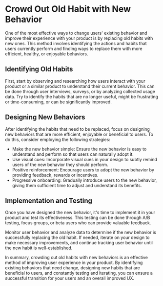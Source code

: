 # Crowd Out Old Habit with New Behavior

One of the most effective ways to change users' existing behavior and improve their experience with your product is by replacing old habits with new ones. This method involves identifying the actions and habits that users currently perform and finding ways to replace them with more efficient, healthy, or enjoyable behaviors.

## Identifying Old Habits

First, start by observing and researching how users interact with your product or a similar product to understand their current behavior. This can be done through user interviews, surveys, or by analyzing collected usage data. Try to identify the habits that are no longer useful, might be frustrating or time-consuming, or can be significantly improved.

## Designing New Behaviors

After identifying the habits that need to be replaced, focus on designing new behaviors that are more efficient, enjoyable or beneficial to users. To do this, consider employing the following strategies:

- Make the new behavior simple: Ensure the new behavior is easy to understand and perform so that users can naturally adopt it.
- Use visual cues: Incorporate visual cues in your design to subtly remind users of the new behavior they should perform.
- Positive reinforcement: Encourage users to adopt the new behavior by providing feedback, rewards or incentives.
- Progressive onboarding: Gradually introduce users to the new behavior, giving them sufficient time to adjust and understand its benefits.

## Implementation and Testing

Once you have designed the new behavior, it's time to implement it in your product and test its effectiveness. This testing can be done through A/B testing, focus groups, or beta users who can provide valuable feedback.

Monitor user behavior and analyze data to determine if the new behavior is successfully replacing the old habit. If needed, iterate on your design to make necessary improvements, and continue tracking user behavior until the new habit is well-established.

In summary, crowding out old habits with new behaviors is an effective method of improving user experience in your product. By identifying existing behaviors that need change, designing new habits that are beneficial to users, and constantly testing and iterating, you can ensure a successful transition for your users and an overall improved UX.
